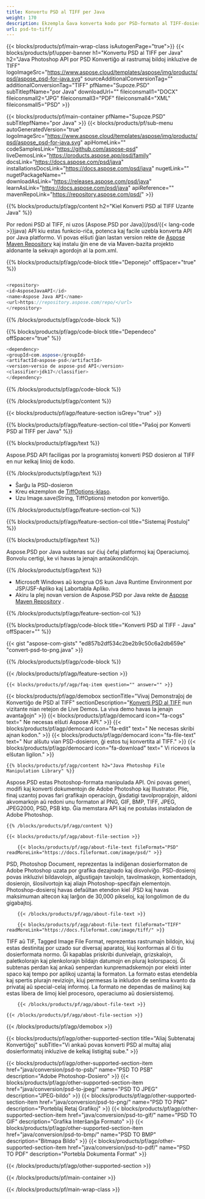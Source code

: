 ```yaml
---
title: Konvertu PSD al TIFF per Java
weight: 170
description: Ekzempla Ĝava konverta kodo por PSD-formato al TIFF-dosiero. Uzu ĉi tiun ekzemplan kodon por konverti PSD al TIFF ene de iu ajn retejo aŭ labortabla Java aplikaĵo.
url: psd-to-tiff/
---
```


{{< blocks/products/pf/main-wrap-class isAutogenPage="true">}}
{{< blocks/products/pf/upper-banner h1="Konvertu PSD al TIFF per Java" h2="Java Photoshop API por PSD Konvertiĝo al rastrumaj bildoj inkluzive de TIFF" logoImageSrc="https://www.aspose.cloud/templates/aspose/img/products/psd/aspose_psd-for-java.svg" sourceAdditionalConversionTag="" additionalConversionTag="TIFF" pfName="Supoze.PSD" subTitlepfName="por Java" downloadUrl="" fileiconsmall1="DOCX" fileiconsmall2="JPG" fileiconsmall3="PDF" fileiconsmall4="XML" fileiconsmall5="PSD" >}}

{{< blocks/products/pf/main-container pfName="Supoze.PSD" subTitlepfName="por Java" >}}
{{< blocks/products/pf/sub-menu autoGeneratedVersion="true" logoImageSrc="https://www.aspose.cloud/templates/aspose/img/products/psd/aspose_psd-for-java.svg" apiHomeLink="" codeSamplesLink="https://github.com/aspose-psd" liveDemosLink="https://products.aspose.app/psd/family" docsLink="https://docs.aspose.com/psd/java" installationsDocsLink="https://docs.aspose.com/psd/java" nugetLink="" nugetPackageName="" downloadAsLink="https://releases.aspose.com/psd/java" learnAsLink="https://docs.aspose.com/psd/java" apiReference="" mavenRepoLink="https://repository.aspose.com/psd/" >}}

{{% blocks/products/pf/agp/content h2="Kiel Konverti PSD al TIFF Uzante Java" %}}

 Por redoni PSD al TIFF, ni uzos
 [Aspose.PSD por Java](/psd/{{< lang-code >}}java)
 API kiu estas funkcio-riĉa, potenca kaj facile uzebla konverta API por Java platformo. Vi povas elŝuti ĝian lastan version rekte de
 [Aspose Maven Repository](https://repository.aspose.com/psd/)
 kaj instalu ĝin ene de via Maven-bazita projekto aldonante la sekvajn agordojn al la pom.xml.

{{% blocks/products/pf/agp/code-block title="Deponejo" offSpacer="true" %}}

```cs

<repository>
<id>AsposeJavaAPI</id>
<name>Aspose Java API</name>
<url>https://repository.aspose.com/repo/</url>
</repository>

```

{{% /blocks/products/pf/agp/code-block %}}

{{% blocks/products/pf/agp/code-block title="Dependeco" offSpacer="true" %}}

```cs
<dependency>
<groupId>com.aspose</groupId>
<artifactId>aspose-psd</artifactId>
<version>versio de aspose-psd API</version>
<classifier>jdk17</classifier>
</dependency>

```

{{% /blocks/products/pf/agp/code-block %}}

{{% /blocks/products/pf/agp/content %}}

{{< blocks/products/pf/agp/feature-section isGrey="true" >}}

{{% blocks/products/pf/agp/feature-section-col title="Paŝoj por Konverti PSD al TIFF per Java" %}}

{{% blocks/products/pf/agp/text %}}

 Aspose.PSD API faciligas por la programistoj konverti PSD dosieron al TIFF en nur kelkaj linioj de kodo.

{{% /blocks/products/pf/agp/text %}}

- Ŝarĝu la PSD-dosieron
- Kreu ekzemplon de [TiffOptions-klaso](https://apireference.aspose.com/psd/java/com.aspose.psd.imageoptions/TiffOptions).
- Uzu Image.save(String, TiffOptions) metodon por konvertiĝo.

{{% /blocks/products/pf/agp/feature-section-col %}}

{{% blocks/products/pf/agp/feature-section-col title="Sistemaj Postuloj" %}}

{{% blocks/products/pf/agp/text %}}

 Aspose.PSD por Java subtenas sur ĉiuj ĉefaj platformoj kaj Operaciumoj. Bonvolu certigi, ke vi havas la jenajn antaŭkondiĉojn.

{{% /blocks/products/pf/agp/text %}}

- Microsoft Windows aŭ kongrua OS kun Java Runtime Environment por JSP/JSF-Apliko kaj Labortabla Apliko.
- Akiru la plej novan version de Aspose.PSD por Java rekte de
 [Aspose Maven Repository](https://repository.aspose.com/psd/) .

{{% /blocks/products/pf/agp/feature-section-col %}}

{{% blocks/products/pf/agp/code-block title="Konverti PSD al TIFF - Java" offSpacer="" %}}

{{< gist "aspose-com-gists" "ed857b2df534c2be2b9c50c6a2db659e" "convert-psd-to-png.java" >}}

{{% /blocks/products/pf/agp/code-block %}}

{{< /blocks/products/pf/agp/feature-section >}}

    {{< blocks/products/pf/agp/faq-item question="" answer="" >}}
 

<!-- aboutfile Starts -->

{{< blocks/products/pf/agp/demobox sectionTitle="Vivaj Demonstraĵoj de Konvertiĝo de PSD al TIFF" sectionDescription="[Konverti PSD al TIFF](https://products.aspose.app/psd/conversion/psd-to-tiff) nun vizitante nian retejon de Live Demos. La viva demo havas la jenajn avantaĝojn" >}}
        {{< blocks/products/pf/agp/democard icon="fa-cogs" text=" Ne necesas elŝuti Aspose API." >}}
        {{< blocks/products/pf/agp/democard icon="fa-edit" text=" Ne necesas skribi ajnan kodon." >}}
        {{< blocks/products/pf/agp/democard icon="fa-file-text" text=" Nur alŝutu vian PSD-dosieron, ĝi estos tuj konvertita al TIFF." >}}
        {{< blocks/products/pf/agp/democard icon="fa-download" text=" Vi ricevos la elŝutan ligilon." >}}

    {{% blocks/products/pf/agp/content h2="Java Photoshop File Manipulation Library" %}}

 Aspose.PSD estas Photoshop-formata manipulada API. Oni povas generi, modifi kaj konverti dokumentojn de Adobe Photoshop kaj Illustrator. Plie, finaj uzantoj povas fari grafikajn operaciojn, ĝisdatigi tavolpropraĵojn, aldoni akvomarkojn aŭ redoni unu formaton al PNG, GIF, BMP, TIFF, JPEG, JPEG2000, PSD, PSB ktp. Ĝia memstara API kaj ne postulas instaladon de Adobe Photoshop.



    {{% /blocks/products/pf/agp/content %}}

    {{< blocks/products/pf/agp/about-file-section >}}

        {{< blocks/products/pf/agp/about-file-text fileFormat="PSD" readMoreLink="https://docs.fileformat.com/image/psd/" >}}

PSD, Photoshop Document, reprezentas la indiĝenan dosierformaton de Adobe Photoshop uzata por grafika dezajnado kaj disvolviĝo. PSD-dosieroj povas inkluzivi bildavolojn, alĝustigajn tavolojn, tavolmaskojn, komentadojn, dosierojn, ŝlosilvortojn kaj aliajn Photoshop-specifajn elementojn. Photoshop-dosieroj havas defaŭltan etendon kiel .PSD kaj havas maksimuman altecon kaj larĝon de 30,000 pikseloj, kaj longolimon de du gigabajtoj.


        {{< /blocks/products/pf/agp/about-file-text >}}

        {{< blocks/products/pf/agp/about-file-text fileFormat="TIFF" readMoreLink="https://docs.fileformat.com/image/tiff/" >}}

TIFF aŭ TIF, Tagged Image File Format, reprezentas rastrumajn bildojn, kiuj estas destinitaj por uzado sur diversaj aparatoj, kiuj konformas al ĉi tiu dosierformata normo. Ĝi kapablas priskribi dunivelajn, grizskalojn, paletkolorajn kaj plenkolorajn bildajn datumojn en pluraj kolorspacoj. Ĝi subtenas perdan kaj ankaŭ senperdan kunpremadskemojn por elekti inter spaco kaj tempo por aplikoj uzantaj la formaton. La formato estas etendebla kaj spertis plurajn reviziojn, kiuj permesas la inkludon de senlima kvanto da privataj aŭ special-celaj informoj. La formato ne dependas de maŝinoj kaj estas libera de limoj kiel procesoro, operaciumo aŭ dosiersistemoj.


        {{< /blocks/products/pf/agp/about-file-text >}}

    {{< /blocks/products/pf/agp/about-file-section >}}

{{< /blocks/products/pf/agp/demobox >}}

<!-- aboutfile Ends -->

{{< blocks/products/pf/agp/other-supported-section title="Aliaj Subtenataj Konvertiĝoj" subTitle="Vi ankaŭ povas konverti PSD al multaj aliaj dosierformatoj inkluzive de kelkaj listigitaj sube." >}}

{{< blocks/products/pf/agp/other-supported-section-item href="java/conversion/psd-to-psb/" name="PSD TO PSB" description="Adobe Photoshop-Dosiero" >}}
{{< blocks/products/pf/agp/other-supported-section-item href="java/conversion/psd-to-jpeg/" name="PSD TO JPEG" description="JPEG-bildo" >}}
{{< blocks/products/pf/agp/other-supported-section-item href="java/conversion/psd-to-png/" name="PSD TO PNG" description="Porteblaj Retaj Grafikoj" >}}
{{< blocks/products/pf/agp/other-supported-section-item href="java/conversion/psd-to-gif/" name="PSD TO GIF" description="Grafika Interŝanĝa Formato" >}}
{{< blocks/products/pf/agp/other-supported-section-item href="java/conversion/psd-to-bmp/" name="PSD TO BMP" description="Bitmapa Bildo" >}}
{{< blocks/products/pf/agp/other-supported-section-item href="java/conversion/psd-to-pdf/" name="PSD TO PDF" description="Portebla Dokumenta Format" >}}

{{< /blocks/products/pf/agp/other-supported-section >}}

{{< /blocks/products/pf/main-container >}}
    
{{< /blocks/products/pf/main-wrap-class >}}
